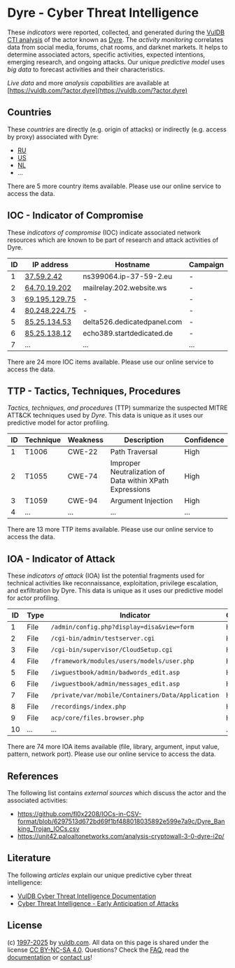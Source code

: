 # Dyre - Cyber Threat Intelligence

These _indicators_ were reported, collected, and generated during the [VulDB CTI analysis](https://vuldb.com/?kb.cti) of the actor known as [Dyre](https://vuldb.com/?actor.dyre). The _activity monitoring_ correlates data from social media, forums, chat rooms, and darknet markets. It helps to determine associated actors, specific activities, expected intentions, emerging research, and ongoing attacks. Our unique _predictive model_ uses _big data_ to forecast activities and their characteristics.

_Live data_ and more _analysis capabilities_ are available at [https://vuldb.com/?actor.dyre](https://vuldb.com/?actor.dyre)

## Countries

These _countries_ are directly (e.g. origin of attacks) or indirectly (e.g. access by proxy) associated with Dyre:

* [RU](https://vuldb.com/?country.ru)
* [US](https://vuldb.com/?country.us)
* [NL](https://vuldb.com/?country.nl)
* ...

There are 5 more country items available. Please use our online service to access the data.

## IOC - Indicator of Compromise

These _indicators of compromise_ (IOC) indicate associated network resources which are known to be part of research and attack activities of Dyre.

ID | IP address | Hostname | Campaign | Confidence
-- | ---------- | -------- | -------- | ----------
1 | [37.59.2.42](https://vuldb.com/?ip.37.59.2.42) | ns399064.ip-37-59-2.eu | - | High
2 | [64.70.19.202](https://vuldb.com/?ip.64.70.19.202) | mailrelay.202.website.ws | - | High
3 | [69.195.129.75](https://vuldb.com/?ip.69.195.129.75) | - | - | High
4 | [80.248.224.75](https://vuldb.com/?ip.80.248.224.75) | - | - | High
5 | [85.25.134.53](https://vuldb.com/?ip.85.25.134.53) | delta526.dedicatedpanel.com | - | High
6 | [85.25.138.12](https://vuldb.com/?ip.85.25.138.12) | echo389.startdedicated.de | - | High
7 | ... | ... | ... | ...

There are 24 more IOC items available. Please use our online service to access the data.

## TTP - Tactics, Techniques, Procedures

_Tactics, techniques, and procedures_ (TTP) summarize the suspected MITRE ATT&CK techniques used by _Dyre_. This data is unique as it uses our predictive model for actor profiling.

ID | Technique | Weakness | Description | Confidence
-- | --------- | -------- | ----------- | ----------
1 | T1006 | CWE-22 | Path Traversal | High
2 | T1055 | CWE-74 | Improper Neutralization of Data within XPath Expressions | High
3 | T1059 | CWE-94 | Argument Injection | High
4 | ... | ... | ... | ...

There are 13 more TTP items available. Please use our online service to access the data.

## IOA - Indicator of Attack

These _indicators of attack_ (IOA) list the potential fragments used for technical activities like reconnaissance, exploitation, privilege escalation, and exfiltration by Dyre. This data is unique as it uses our predictive model for actor profiling.

ID | Type | Indicator | Confidence
-- | ---- | --------- | ----------
1 | File | `/admin/config.php?display=disa&view=form` | High
2 | File | `/cgi-bin/admin/testserver.cgi` | High
3 | File | `/cgi-bin/supervisor/CloudSetup.cgi` | High
4 | File | `/framework/modules/users/models/user.php` | High
5 | File | `/iwguestbook/admin/badwords_edit.asp` | High
6 | File | `/iwguestbook/admin/messages_edit.asp` | High
7 | File | `/private/var/mobile/Containers/Data/Application` | High
8 | File | `/recordings/index.php` | High
9 | File | `acp/core/files.browser.php` | High
10 | ... | ... | ...

There are 74 more IOA items available (file, library, argument, input value, pattern, network port). Please use our online service to access the data.

## References

The following list contains _external sources_ which discuss the actor and the associated activities:

* https://github.com/fl0x2208/IOCs-in-CSV-format/blob/6297513d672bd69f1bf488018035892e599e7a9c/Dyre_Banking_Trojan_IOCs.csv
* https://unit42.paloaltonetworks.com/analysis-cryptowall-3-0-dyre-i2p/

## Literature

The following _articles_ explain our unique predictive cyber threat intelligence:

* [VulDB Cyber Threat Intelligence Documentation](https://vuldb.com/?kb.cti)
* [Cyber Threat Intelligence - Early Anticipation of Attacks](https://www.scip.ch/en/?labs.20201022)

## License

(c) [1997-2025](https://vuldb.com/?kb.changelog) by [vuldb.com](https://vuldb.com/?kb.about). All data on this page is shared under the license [CC BY-NC-SA 4.0](https://creativecommons.org/licenses/by-nc-sa/4.0/). Questions? Check the [FAQ](https://vuldb.com/?kb.faq), read the [documentation](https://vuldb.com/?kb) or [contact us](https://vuldb.com/?contact)!
